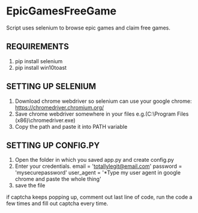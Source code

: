 # EpicGamesFreeGame
Script uses selenium to browse epic games and claim free games.

REQUIREMENTS
-------------------------------------------------------------------------------------------------------------
1. pip install selenium
2. pip install win10toast

SETTING UP SELENIUM
--------------------------------------------------------------------------------------------------------------
1. Download chrome webdriver so selenium can use your google chrome:
  https://chromedriver.chromium.org/
2. Save chrome webdriver somewhere in your files e.g.(C:\\Program Files (x86)\\chromedriver.exe)
3. Copy the path and paste it into PATH variable

SETTING UP CONFIG.PY
--------------------------------------------------------------------------------------------------------------
1. Open the folder in which you saved app.py and create config.py
2. Enter your credentials.
email = 'totallylegit@email.com'
password = 'mysecurepassword'
user_agent = '*Type my user agent in google chrome and paste the whole thing'
3. save the file


if captcha keeps popping up, comment out last line of code, run the code a few times and fill out captcha every time.
